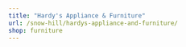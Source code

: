 ```yaml
---
title: "Hardy's Appliance & Furniture"
url: /snow-hill/hardys-appliance-and-furniture/
shop: furniture
---
```

